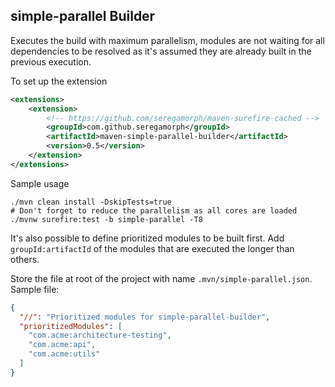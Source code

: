 ## simple-parallel Builder

Executes the build with maximum parallelism, modules are not waiting for all dependencies to be resolved as it's
assumed they are already built in the previous execution.

To set up the extension
```xml
<extensions>
    <extension>
        <!-- https://github.com/seregamorph/maven-surefire-cached -->
        <groupId>com.github.seregamorph</groupId>
        <artifactId>maven-simple-parallel-builder</artifactId>
        <version>0.5</version>
    </extension>
</extensions>
```

Sample usage
```
./mvn clean install -DskipTests=true
# Don't forget to reduce the parallelism as all cores are loaded
./mvnw surefire:test -b simple-parallel -T8
```

It's also possible to define prioritized modules to be built first. Add `groupId:artifactId` of the modules
that are executed the longer than others.

Store the file at root of the project with name `.mvn/simple-parallel.json`. Sample file:
```json
{
  "//": "Prioritized modules for simple-parallel-builder",
  "prioritizedModules": [
    "com.acme:architecture-testing",
    "com.acme:api",
    "com.acme:utils"
  ]
}
```
